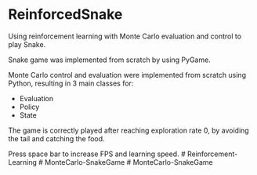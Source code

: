# ReinforcedSnake

Using reinforcement learning with Monte Carlo evaluation and control to play Snake.

Snake game was implemented from scratch by using PyGame.

Monte Carlo control and evaluation were implemented from scratch using Python, resulting in 3 main classes for:
- Evaluation
- Policy
- State

The game is correctly played after reaching exploration rate 0, by avoiding the tail and catching the food.

Press space bar to increase FPS and learning speed.
#   R e i n f o r c e m e n t - L e a r n i n g  
 #   M o n t e C a r l o - S n a k e G a m e  
 #   M o n t e C a r l o - S n a k e G a m e  
 